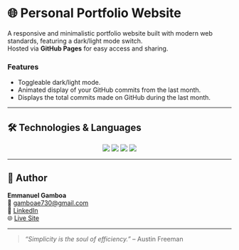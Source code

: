 # 🌐 Personal Portfolio Website

A responsive and minimalistic portfolio website built with modern web standards, featuring a dark/light mode switch.  
Hosted via **GitHub Pages** for easy access and sharing.

### Features

- Toggleable dark/light mode.
- Animated display of your GitHub commits from the last month.
- Displays the total commits made on GitHub during the last month.

---

## 🛠️ Technologies & Languages

<p align="center">
  <img src="https://img.shields.io/badge/HTML5-E34F26?style=for-the-badge&logo=html5&logoColor=white" />
  <img src="https://img.shields.io/badge/CSS3-1572B6?style=for-the-badge&logo=css3&logoColor=white" />
  <img src="https://img.shields.io/badge/JavaScript-F7DF1E?style=for-the-badge&logo=javascript&logoColor=black" />
  <img src="https://img.shields.io/badge/GitHub%20Pages-121013?style=for-the-badge&logo=github&logoColor=white" />
</p>

---

## 👤 Author

**Emmanuel Gamboa**  
📧 [gamboae730@gmail.com](mailto:gamboae730@gmail.com)  
💼 [LinkedIn](https://www.linkedin.com/in/emmanuel-gamboa-b49611357/)  
🌐 [Live Site](https://gamboaxx.github.io/My-portfolio/)

---

> *“Simplicity is the soul of efficiency.”* – Austin Freeman
